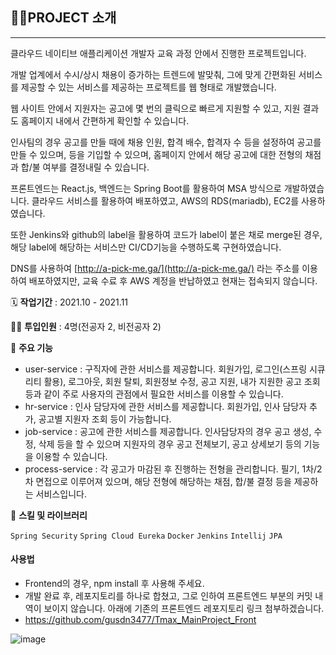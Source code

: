 ## 👩‍🏫PROJECT 소개

---

클라우드 네이티브 애플리케이션 개발자 교육 과정 안에서 진행한 프로젝트입니다.

개발 업계에서 수시/상시 채용이 증가하는 트렌드에 발맞춰, 그에 맞게 간편화된 서비스를 제공할 수 있는 서비스를 제공하는 프로젝트를 웹 형태로 개발했습니다.

웹 사이트 안에서 지원자는 공고에 몇 번의 클릭으로 빠르게 지원할 수 있고, 지원 결과도 홈페이지 내에서 간편하게 확인할 수 있습니다.

인사팀의 경우 공고를 만들 때에 채용 인원, 합격 배수, 합격자 수 등을 설정하여 공고를 만들 수 있으며, 등을 기입할 수 있으며, 홈페이지 안에서 해당 공고에 대한 전형의 채점과 합/불 여부를 결정내릴 수 있습니다.

프론트엔드는 React.js, 백엔드는 Spring Boot를 활용하여 MSA 방식으로 개발하였습니다. 클라우드 서비스를 활용하여 배포하였고, AWS의 RDS(mariadb), EC2를 사용하였습니다.

또한 Jenkins와 github의 label을 활용하여 코드가 label이 붙은 채로 merge된 경우, 해당 label에 해당하는 서비스만 CI/CD기능을 수행하도록 구현하였습니다.

DNS를 사용하여 [http://a-pick-me.ga/](http://a-pick-me.ga/) 라는 주소를 이용하여 배포하였지만, 교육 수료 후 AWS 계정을 반납하였고 현재는 접속되지 않습니다.

🗓️ **작업기간** : 2021.10 - 2021.11

👨‍💻 **투입인원** : 4명(전공자 2, 비전공자 2)

📒 **주요 기능** 

- user-service : 구직자에 관한 서비스를 제공합니다. 회원가입, 로그인(스프링 시큐리티 활용), 로그아웃, 회원 탈퇴, 회원정보 수정, 공고 지원, 내가 지원한 공고 조회 등과 같이 주로 사용자의 관점에서 필요한 서비스를 이용할 수 있습니다.
- hr-service : 인사 담당자에 관한 서비스를 제공합니다. 회원가입, 인사 담당자 추가, 공고별 지원자 조회 등이 가능합니다.
- job-service : 공고에 관한 서비스를 제공합니다. 인사담당자의 경우 공고 생성, 수정, 삭제 등을 할 수 있으며 지원자의 경우 공고 전체보기, 공고 상세보기 등의 기능을 이용할 수 있습니다.
- process-service : 각 공고가 마감된 후 진행하는 전형을 관리합니다. 필기, 1차/2차 면접으로 이루어져 있으며, 해당 전형에 해당하는 채점, 합/불 결정 등을 제공하는 서비스입니다.

🌱 **스킬 및 라이브러리**

`Spring Security` `Spring Cloud Eureka` `Docker` `Jenkins` `Intellij` `JPA`

#### 사용법
- Frontend의 경우, npm install 후 사용해 주세요.
- 개발 완료 후, 레포지토리를 하나로 합쳤고, 그로 인하여 프론트엔드 부분의 커밋 내역이 보이지 않습니다. 아래에 기존의 프론트엔드 레포지토리 링크 첨부하겠습니다.
- https://github.com/gusdn3477/Tmax_MainProject_Front

![image](https://user-images.githubusercontent.com/46596758/150808589-74e925eb-a085-4cd1-9d8d-6ef47e46f67e.png)
